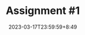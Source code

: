 ---
type: assignment
date: 2023-03-17T23:59:59+8:49
title: 'Assignment #1'
pdf: /static_files/assignments/01_assignment.pdf
attachment: /static_files/assignments/01_assignment.zip
#solutions: /static_files/assignments/asg_solutions.pdf
due_event: 
    type: due
    date: 2023-03-31T23:59:59
    description: 'Assignment #1 due'
---